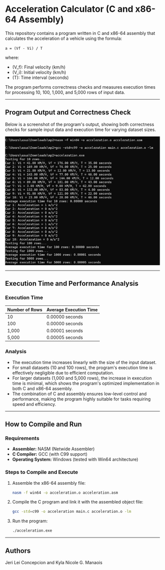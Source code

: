 # Acceleration Calculator (C and x86-64 Assembly)

This repository contains a program written in C and x86-64 assembly that calculates the acceleration of a vehicle using the formula:

`a = (Vf - Vi) / T`

where:
- \(V_f\): Final velocity (km/h)
- \(V_i\): Initial velocity (km/h)
- \(T\): Time interval (seconds)

The program performs correctness checks and measures execution times for processing 10, 100, 1,000, and 5,000 rows of input data.

---

## Program Output and Correctness Check

Below is a screenshot of the program's output, showing both correctness checks for sample input data and execution time for varying dataset sizes.

![Program Output](output.jpg)  

---

## Execution Time and Performance Analysis

### Execution Time
| Number of Rows | Average Execution Time |
|----------------|-------------------------|
| 10             | 0.00000 seconds        |
| 100            | 0.00000 seconds        |
| 1,000          | 0.00001 seconds        |
| 5,000          | 0.00005 seconds        |

### Analysis
- The execution time increases linearly with the size of the input dataset.
- For small datasets (10 and 100 rows), the program's execution time is effectively negligible due to efficient computation.
- For larger datasets (1,000 and 5,000 rows), the increase in execution time is minimal, which shows the program's optimized implementation in both C and x86-64 assembly.
- The combination of C and assembly ensures low-level control and performance, making the program highly suitable for tasks requiring speed and efficiency.

---

## How to Compile and Run

### Requirements
- **Assembler:** NASM (Netwide Assembler)
- **C Compiler:** GCC (with C99 support)
- **Operating System:** Windows (tested with Win64 architecture)

### Steps to Compile and Execute
1. Assemble the x86-64 assembly file:
   ```bash
   nasm -f win64 -o acceleration.o acceleration.asm
   ```
2. Compile the C program and link it with the assembled object file:
   ```bash
   gcc -std=c99 -o acceleration main.c acceleration.o -lm
   ```
3. Run the program:
   ```bash
   ./acceleration.exe
   ```

---

## Authors
Jeri Lei Concepcion and 
Kyla Nicole G. Manaois

